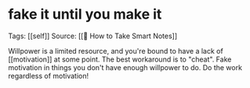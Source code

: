 # fake it until you make it
Tags: [[self]]
Source: [[📕 How to Take Smart Notes]]

Willpower is a limited resource, and you're bound to have a lack of [[motivation]] at some point. The best workaround is to "cheat". Fake motivation in things you don't have enough willpower to do. Do the work regardless of motivation!